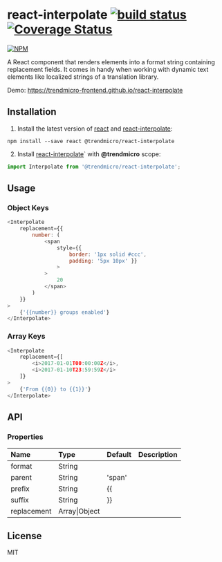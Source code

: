# react-interpolate [![build status](https://travis-ci.org/trendmicro-frontend/react-interpolate.svg?branch=master)](https://travis-ci.org/trendmicro-frontend/react-interpolate) [![Coverage Status](https://coveralls.io/repos/github/trendmicro-frontend/react-interpolate/badge.svg?branch=master)](https://coveralls.io/github/trendmicro-frontend/react-interpolate?branch=master)

[![NPM](https://nodei.co/npm/@trendmicro/react-interpolate.png?downloads=true&stars=true)](https://nodei.co/npm/@trendmicro/react-interpolate/)

A React component that renders elements into a format string containing replacement fields. It comes in handy when working with dynamic text elements like localized strings of a translation library.

Demo: https://trendmicro-frontend.github.io/react-interpolate

## Installation

1. Install the latest version of [react](https://github.com/facebook/react) and [react-interpolate](https://github.com/trendmicro-frontend/react-interpolate):

  ```
  npm install --save react @trendmicro/react-interpolate
  ```

2. Install [react-interpolate](https://github.com/trendmicro-frontend/react-interpolate)` with <b>@trendmicro</b> scope:

  ```js
  import Interpolate from '@trendmicro/react-interpolate';
  ```

## Usage

### Object Keys

```js
<Interpolate
    replacement={{
        number: (
            <span
                style={{
                    border: '1px solid #ccc',
                    padding: '5px 10px' }}
                >
            >
                20
            </span>
        )
    }}
>
    {'{{number}} groups enabled'}
</Interpolate>
```

### Array Keys

```js
<Interpolate
    replacement={[
        <i>2017-01-01T00:00:00Z</i>,
        <i>2017-01-10T23:59:59Z</i>
    ]}
>
    {'From {{0}} to {{1}}'}
</Interpolate>
```

## API

### Properties

<table>
  <thead>
    <tr>
      <th align="left">Name</th>
      <th align="left">Type</th>
      <th align="left">Default</th>
      <th align="left">Description</th>
    </tr>
  </thead>
  <tbody>
    <tr>
      <td>format</td>
      <td>String</td>
      <td></td>
      <td></td>
    </tr>
    <tr>
      <td>parent</td>
      <td>String</td>
      <td>'span'</td>
      <td></td>
    </tr>
    <tr>
      <td>prefix</td>
      <td>String</td>
      <td>{{</td>
      <td></td>
    </tr>
    <tr>
      <td>suffix</td>
      <td>String</td>
      <td>}}</td>
      <td></td>
    </tr>
    <tr>
      <td>replacement</td>
      <td>Array|Object</td>
      <td></td>
      <td></td>
    </tr>
  </tbody>
</table>

## License

MIT
